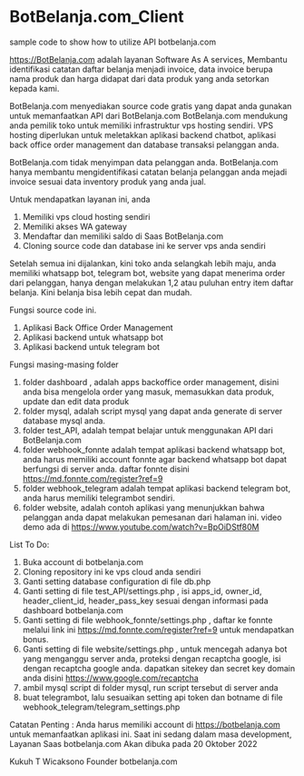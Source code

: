 # BotBelanja.com_Client
sample code to show how to utilize API botbelanja.com


https://BotBelanja.com adalah layanan Software As A services, Membantu identifikasi catatan daftar belanja menjadi invoice,
data invoice berupa nama produk dan harga didapat dari data produk yang anda setorkan kepada kami.

BotBelanja.com menyediakan source code gratis yang dapat anda gunakan untuk memanfaatkan API dari BotBelanja.com
BotBelanja.com mendukung anda pemilik toko untuk memiliki infrastruktur vps hosting sendiri. VPS hosting diperlukan
untuk meletakkan aplikasi backend chatbot, aplikasi back office order management dan database transaksi pelanggan anda.

BotBelanja.com tidak menyimpan data pelanggan anda. BotBelanja.com hanya membantu mengidentifikasi catatan belanja pelanggan anda
mejadi invoice sesuai data inventory produk yang anda jual.

Untuk mendapatkan layanan ini, anda 

1. Memiliki vps cloud hosting sendiri
2. Memiliki akses WA gateway
3. Mendaftar dan memiliki saldo di Saas BotBelanja.com
4. Cloning source code dan database ini ke server vps anda sendiri

Setelah semua ini dijalankan, kini toko anda selangkah lebih maju, anda memiliki whatsapp bot, telegram bot, website
yang dapat menerima order dari pelanggan, hanya dengan melakukan 1,2 atau puluhan entry item daftar belanja.
Kini belanja bisa lebih cepat dan mudah.

Fungsi source code ini.
1. Aplikasi Back Office Order Management
2. Aplikasi backend untuk whatsapp bot
3. Aplikasi backend untuk telegram bot

Fungsi masing-masing folder
1. folder dashboard , adalah apps backoffice order management, disini anda bisa mengelola order yang masuk, memasukkan data produk, update dan edit data produk
2. folder mysql, adalah script mysql yang dapat anda generate di server database mysql anda.
3. folder test_API, adalah tempat belajar untuk menggunakan API dari BotBelanja.com
4. folder webhook_fonnte adalah tempat aplikasi backend whatsapp bot, anda harus memiliki account fonnte agar backend whatsapp bot dapat berfungsi di server anda. daftar fonnte disini https://md.fonnte.com/register?ref=9 
5. folder webhook_telegram adalah tempat aplikasi backend telegram bot, anda harus memiliki telegrambot sendiri.
6. folder website, adalah contoh aplikasi yang menunjukkan bahwa pelanggan anda dapat melakukan pemesanan dari halaman ini. video demo ada di https://www.youtube.com/watch?v=BpOiDStf80M


List To Do:
1. Buka account di botbelanja.com
2. Cloning repository ini ke vps cloud anda sendiri
3. Ganti setting database configuration di file db.php
4. Ganti setting di file test_API/settings.php , isi apps_id, owner_id, header_client_id, header_pass_key sesuai dengan informasi pada dashboard botbelanja.com
5. Ganti setting di file webhook_fonnte/settings.php , daftar ke fonnte melalui link ini https://md.fonnte.com/register?ref=9 untuk mendapatkan bonus.
6. Ganti setting di file website/settings.php , untuk mencegah adanya bot yang menganggu server anda, proteksi dengan recaptcha google, isi dengan recaptcha google anda. dapatkan sitekey dan secret key domain anda disini https://www.google.com/recaptcha
7. ambil mysql script di folder mysql, run script tersebut di server anda
8. buat telegrambot, lalu sesuaikan setting api token dan botname di file webhook_telegram/telegram_settings.php


Catatan Penting :
Anda harus memiliki account di https://botbelanja.com untuk memanfaatkan aplikasi ini.
Saat ini sedang dalam masa development, Layanan Saas botbelanja.com Akan dibuka pada 20 Oktober 2022

Kukuh T Wicaksono
Founder botbelanja.com
